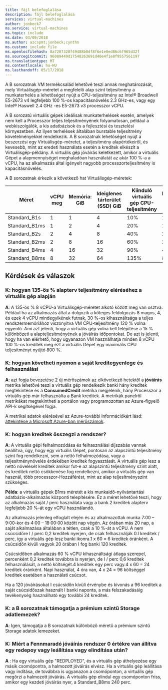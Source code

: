 ```yaml
---
title: fájl belefoglalása
description: fájl belefoglalása
services: virtual-machines
author: jonbeck7
ms.service: virtual-machines
ms.topic: include
ms.date: 03/09/2018
ms.author: azcspmt;jonbeck;cynthn
ms.custom: include file
ms.openlocfilehash: 8a7207328f49488b0df8f6e1e0ed86c6f965d32f
ms.sourcegitcommit: 96089449d17548263691d40e4f1e8f9557561197
ms.translationtype: MT
ms.contentlocale: hu-HU
ms.lasthandoff: 05/17/2018
---
```

A B sorozatnak VM termékcsalád lehetővé teszi annak meghatározását, mely Virtuálisgép-méretet a megfelelő alap szint teljesítmény a munkaterhelés a lehetőséget nyújt a CPU-teljesítmény az Intel® Broadwell E5-2673 v4 legfeljebb 100 %-os kapacitásnövelés 2.3 GHz-es, vagy egy Intel® Haswell 2.4 GHz -es E5-2673 v3 processzor vCPU.

A B sorozatú virtuális gépek ideálisak munkaterhelések esetén, amelyek nem kell a Processzor teljes teljesítményének folyamatosan, például a webkiszolgálók, a kis adatbázisok és a fejlesztési és tesztelési környezetben. Az ilyen terhelések általában burstable teljesítmény követelményekkel rendelkezik. A B sorozatnak lehetőséget nyújt a beszerzési egy Virtuálisgép-méretet, a teljesítmény alapértékeiről, és kevesebb, mint az eredeti használata esetén a kreditek elkészít a Virtuálisgép-példány. A virtuális gép jóváírás keletkezett, amikor a virtuális Gépet a alapmennyiséget meghaladóan használatát az akár 100 %-a a vCPU, ha az alkalmazás által igényelt nagyobb processzorteljesítmény is kapacitásnövelés.

A B sorozatnak érkezik a következő hat Virtuálisgép-méretek:

| Méret          | vCPU meg | Memória: GiB | Ideiglenes tárterület (SSD) GiB | Kiinduló virtuális gép CPU-teljesítmény | Maximális CPU telj VM | Banki kreditek / óra | Maximális banki kreditek |
|---------------|--------|-------------|----------------|--------------------------------|---------------------------|-----------------------|--------------------|
| Standard_B1s  | 1      | 1           | 4              | 10%                            | 100%                      | 6                     | 144                |
| Standard_B1ms | 1      | 2           | 4              | 20%                            | 100%                      | 12                    | 288                |
| Standard_B2s  | 2      | 4           | 8              | 40%                            | 200%                      | 24                    | 576                |
| Standard_B2ms | 2      | 8           | 16             | 60%                            | 200%                      | 36                    | 864                |
| Standard_B4ms | 4      | 16          | 32             | 90%                            | 400%                      | 54                    | 1296               |
| Standard_B8ms | 8      | 32          | 64             | 135%                           | 800%                      | 81                    | 1944               |




## <a name="q--a"></a>Kérdések és válaszok 

### <a name="q-how-do-you-get-135-baseline-performance-from-a-vm"></a>K: hogyan 135-ös % alapterv teljesítmény eléréséhez a virtuális gép alapján
**A**: A 135-ös % 8 vCPU-a Virtuálisgép-méretet alkotó között meg van osztva. Például ha az alkalmazás által a dolgozik a köteges feldolgozás 8 magos, 4, és ezek 4 vCPU mindegyikének futnak, 30 %-os kihasználtsága a teljes rendszermemóriához viszonyítva VM CPU-teljesítmény 120 % volna egyenlő.  Ami azt jelenti, hogy a virtuális gép volna kell felépítése a 15 % különbözeti a alapteljesítményének a jóváírás időpontokat.  De azt is jelenti, hogy ha van elérhető, hogy ugyanazon VM használhatja minden 8 vCPU 100 %-os kreditek meg ezt a virtuális Gépet egy maximális CPU teljesítményt nyújtó 800 %.


### <a name="q-how-can-i-monitor-my-credit-balance-and-consumption"></a>K: hogyan követheti nyomon a saját kreditegyenlege és felhasználási
**A**: azt fogja bevezetése 2 új mérőszámok az elkövetkező hetektől a **jóváírás** metrika lehetővé teszi a virtuális gép rendelkezik banki hány kreditek megtekintése és a **ConsumedCredit** metrika megjelenik, hány Processzor a virtuális gép már felhasználta a Bank kreditek.    A metrikák panelről metrikákat megtekintheti a portálon vagy programozottan az Azure-figyelő API-k segítségével fogja.

A metrikai adatok elérésével az Azure-további információkért lásd: [áttekintése a Microsoft Azure-ban mérőszámok](../articles/monitoring-and-diagnostics/monitoring-overview-metrics.md).

### <a name="q-how-are-credits-accumulated"></a>K: hogyan kreditek összegzi a rendszer?
**A**: A virtuális gépi felhalmozódása és felhasználási díjszabás vannak beállítva, úgy, hogy egy virtuális Gépet, pontosan az alapszintű teljesítmény szint fog rendelkezni, sem a nettó felhalmozódása, vagy a teljesítménynövelés érdekében kreditek fogyasztását.  A virtuális gép lesz a nettó növelését kreditek amikor fut-e az alapszintű teljesítmény szint alatt, és kreditek nettó csökkenése fog rendelkezni, amikor a virtuális gép van használ, több processzor-Hozzáférést, mint az alap teljesítményszint szükséges.

**Példa**: a virtuális gépek B1ms méretét a kis munkaidő-nyilvántartási adatbázis-alkalmazás központi telepítésére. Ez a méret lehetővé teszi, hogy az alkalmazás saját / perc használata vagy a bank.2 kreditek alapterv legfeljebb 20 %-át egy vCPU használandó. 

Az alkalmazás jelenleg elfoglalt elején és az alkalmazottak munka 7:00 – 9:00-kor és 4:00 – 18:00:00 között nap végén. Az órában más 20 nap, a saját alkalmazása általában a tétlen, csak a 10 %-át a vCPU. A nem csúcsidőre I / perc 0,2 kreditek nyerjen, de csak felhasználják 0.l kreditek / perc, így a virtuális gép lesz banki ikonra.1 x 60 = 6 kreditek óránként.  A csúcsidőn kívüli vagyok 20 órában I fog banki 120 kreditek.  

Csúcsidőben alkalmazás 60 % vCPU kihasználtsági átlaga szerepel, percenként 0,2 kreditek továbbra is nyerjen, de I / perc 0,6 kreditek felhasználását, a nettó költségét.4 kreditek egy perc vagy.4 x 60 = 24 kreditek óránként. Napi használat, 4 óra van, 4 x 24 = 96 költséggel kreditek esetében a használati csúcsot.

Ha a 120 jóváírásokat I csúcsidőn kívüli érvénybe és kivonás a 96 kreditek a saját csúcsidőszak használt I banki naponta, a más felszakadásáig tevékenység használható egy további 24 kreditek.


### <a name="q-does-the-b-series-support-premium-storage-data-disks"></a>K: a B sorozatnak támogatja a prémium szintű Storage adatlemezek?
**A**: Igen, támogatja a B sorozatnak különböző méretű a prémium szintű Storage adatok lemezeket.   
    
### <a name="q-why-is-my-remaining-credit-are-set-to-0-after-a-redepoy-or-a-stopstart"></a>K: Miért a Fennmaradó jóváírás rendszer 0 értékre van állítva egy redepoy vagy leállítása vagy elindítása után?
**A** : Ha egy virtuális gép "REDPLOYED", és a virtuális gép áthelyezése egy másik csomópontra, a halmozott jóváírás elvész. Ha a virtuális gép leállítása vagy indítása, de továbbra is ugyanazon a csomóponton, a virtuális gép megőrzi a halmozott jóváírás. A virtuális gép elindul egy csomóponton friss, amikor egy kezdeti jóváírás nyer, a Standard_B8ms 240 perc.

    

    
